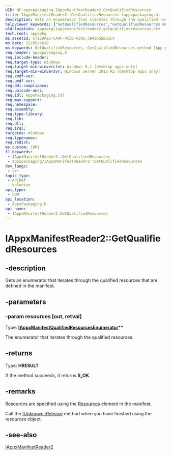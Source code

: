 ```yaml
---
UID: NF:appxpackaging.IAppxManifestReader2.GetQualifiedResources
title: IAppxManifestReader2::GetQualifiedResources (appxpackaging.h)
description: Gets an enumerator that iterates through the qualified resources that are defined in the manifest.
helpviewer_keywords: ["GetQualifiedResources","GetQualifiedResources method [App packaging and management]","GetQualifiedResources method [App packaging and management]","IAppxManifestReader2 interface","IAppxManifestReader2 interface [App packaging and management]","GetQualifiedResources method","IAppxManifestReader2.GetQualifiedResources","IAppxManifestReader2::GetQualifiedResources","appxpackaging/IAppxManifestReader2::GetQualifiedResources","appxpkg.iappxmanifestreader2_getqualifiedresources"]
old-location: appxpkg\iappxmanifestreader2_getqualifiedresources.htm
tech.root: appxpkg
ms.assetid: C712DA82-CA4F-4C5B-A391-3B40D5EE61C4
ms.date: 12/05/2018
ms.keywords: GetQualifiedResources, GetQualifiedResources method [App packaging and management], GetQualifiedResources method [App packaging and management],IAppxManifestReader2 interface, IAppxManifestReader2 interface [App packaging and management],GetQualifiedResources method, IAppxManifestReader2.GetQualifiedResources, IAppxManifestReader2::GetQualifiedResources, appxpackaging/IAppxManifestReader2::GetQualifiedResources, appxpkg.iappxmanifestreader2_getqualifiedresources
req.header: appxpackaging.h
req.include-header: 
req.target-type: Windows
req.target-min-winverclnt: Windows 8.1 [desktop apps only]
req.target-min-winversvr: Windows Server 2012 R2 [desktop apps only]
req.kmdf-ver: 
req.umdf-ver: 
req.ddi-compliance: 
req.unicode-ansi: 
req.idl: AppxPackaging.idl
req.max-support: 
req.namespace: 
req.assembly: 
req.type-library: 
req.lib: 
req.dll: 
req.irql: 
targetos: Windows
req.typenames: 
req.redist: 
ms.custom: 19H1
f1_keywords:
 - IAppxManifestReader2::GetQualifiedResources
 - appxpackaging/IAppxManifestReader2::GetQualifiedResources
dev_langs:
 - c++
topic_type:
 - APIRef
 - kbSyntax
api_type:
 - COM
api_location:
 - AppxPackaging.h
api_name:
 - IAppxManifestReader2.GetQualifiedResources
---
```


# IAppxManifestReader2::GetQualifiedResources


## -description

Gets an enumerator that iterates through the qualified resources that are defined in the manifest.

## -parameters

### -param resources [out, retval]

Type: <b><a href="/previous-versions/dn280306(v=vs.85)">IAppxManifestQualifiedResourcesEnumerator</a>**</b>

The enumerator that iterates through the qualified resources.

## -returns

Type: <b>HRESULT</b>

If the method succeeds, it returns <b>S_OK</b>.

## -remarks

Resources are specified using the <a href="/uwp/schemas/appxpackage/appxmanifestschema/element-resources">Resources</a> element in the manifest.

Call the <a href="/windows/desktop/api/unknwn/nf-unknwn-iunknown-release">IUnknown::Release</a> method when you have finished using the <i>resources</i> object.

## -see-also

<a href="/windows/desktop/api/appxpackaging/nn-appxpackaging-iappxmanifestreader2">IAppxManifestReader2</a>